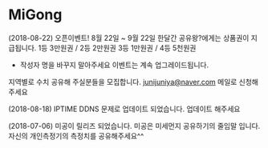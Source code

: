 # MiGong
(2018-08-22)
오픈이벤트!
8월 22일 ~ 9월 22일 한달간
공유왕?에게는 상품권이 지급됩니다.
1등 3만원권 / 2등 2만원권 
3등 1만원권 / 4등 5천원권
* 작성자 명을 바꾸지 말아주세요
이벤트는 계속 업그레이드됩니다.

지역별로 수치 공유해
주실분들을 모집합니다. 
junijuniya@naver.com
메일로 신청해주세요

(2018-08-18)
IPTIME DDNS 문제로 업데이트
되었습니다.
업데이트 해주세요

(2018-07-06)
미공이 릴리즈 되었습니다.
미공은 미세먼지 공유하기의
줄임말 입니다.
자신의 개인측정기의 측정치를 
공유해주세요^^
